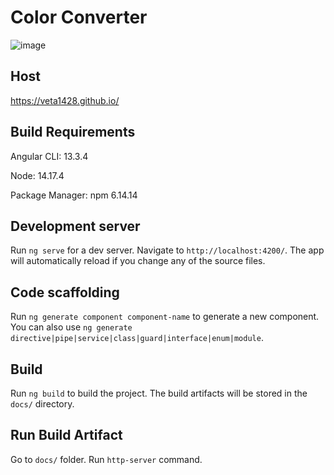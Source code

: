 # Color Converter
![image](https://user-images.githubusercontent.com/75540967/220746696-480d66ef-e045-4c3b-9c93-6f59d889c605.png)

## Host

https://veta1428.github.io/

## Build Requirements

Angular CLI: 13.3.4

Node: 14.17.4

Package Manager: npm 6.14.14

## Development server

Run `ng serve` for a dev server. Navigate to `http://localhost:4200/`. The app will automatically reload if you change any of the source files.

## Code scaffolding

Run `ng generate component component-name` to generate a new component. You can also use `ng generate directive|pipe|service|class|guard|interface|enum|module`.

## Build

Run `ng build` to build the project. The build artifacts will be stored in the `docs/` directory.

## Run Build Artifact

Go to `docs/` folder. Run `http-server` command.
